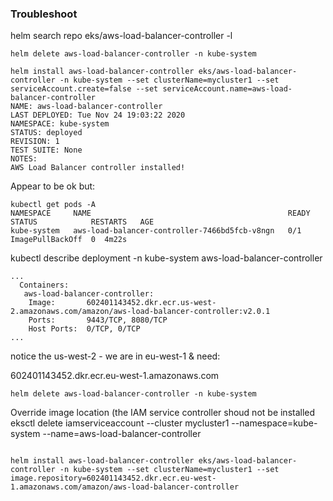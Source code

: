 ### Troubleshoot

helm search repo eks/aws-load-balancer-controller -l

```
helm delete aws-load-balancer-controller -n kube-system
```


```
helm install aws-load-balancer-controller eks/aws-load-balancer-controller -n kube-system --set clusterName=mycluster1 --set serviceAccount.create=false --set serviceAccount.name=aws-load-balancer-controller
NAME: aws-load-balancer-controller
LAST DEPLOYED: Tue Nov 24 19:03:22 2020
NAMESPACE: kube-system
STATUS: deployed
REVISION: 1
TEST SUITE: None
NOTES:
AWS Load Balancer controller installed!
```

Appear to be ok but:
```
kubectl get pods -A
NAMESPACE     NAME                                            READY   STATUS            RESTARTS   AGE
kube-system   aws-load-balancer-controller-7466bd5fcb-v8ngn   0/1     ImagePullBackOff  0  4m22s
```


kubectl describe deployment -n kube-system aws-load-balancer-controller
```
...
  Containers:
   aws-load-balancer-controller:
    Image:       602401143452.dkr.ecr.us-west-2.amazonaws.com/amazon/aws-load-balancer-controller:v2.0.1
    Ports:       9443/TCP, 8080/TCP
    Host Ports:  0/TCP, 0/TCP
...
```

notice the us-west-2 - we are in eu-west-1
& need:

602401143452.dkr.ecr.eu-west-1.amazonaws.com

```
helm delete aws-load-balancer-controller -n kube-system
```

Override image location  (the IAM service controller shoud not be installed
eksctl delete iamserviceaccount --cluster mycluster1 --namespace=kube-system --name=aws-load-balancer-controller

```

helm install aws-load-balancer-controller eks/aws-load-balancer-controller -n kube-system --set clusterName=mycluster1 --set image.repository=602401143452.dkr.ecr.eu-west-1.amazonaws.com/amazon/aws-load-balancer-controller 
```